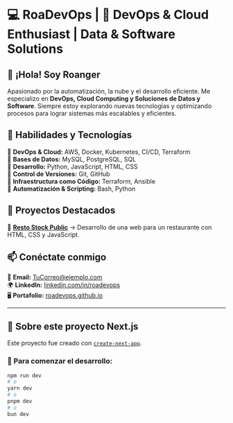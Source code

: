 # 💻 RoaDevOps | 🚀 DevOps & Cloud Enthusiast | Data & Software Solutions

## 👋 ¡Hola! Soy Roanger  
Apasionado por la automatización, la nube y el desarrollo eficiente. Me especializo en **DevOps, Cloud Computing y Soluciones de Datos y Software**. Siempre estoy explorando nuevas tecnologías y optimizando procesos para lograr sistemas más escalables y eficientes.

## 🚀 Habilidades y Tecnologías  
🔹 **DevOps & Cloud:** AWS, Docker, Kubernetes, CI/CD, Terraform  
🔹 **Bases de Datos:** MySQL, PostgreSQL, SQL  
🔹 **Desarrollo:** Python, JavaScript, HTML, CSS  
🔹 **Control de Versiones:** Git, GitHub  
🔹 **Infraestructura como Código:** Terraform, Ansible  
🔹 **Automatización & Scripting:** Bash, Python  

## 📌 Proyectos Destacados  
🔹 [**Resto Stock Public**](https://github.com/RoaDevOps/resto-stock-public) → Desarrollo de una web para un restaurante con HTML, CSS y JavaScript.  

## 📫 Conéctate conmigo  
📧 **Email:** [TuCorreo@ejemplo.com](mailto:TuCorreo@ejemplo.com)  
🌍 **LinkedIn:** [linkedin.com/in/roadevops](https://www.linkedin.com/)  
🖥️ **Portafolio:** [roadevops.github.io](https://roadevops.github.io)  

---

## 🧱 Sobre este proyecto Next.js

Este proyecto fue creado con [`create-next-app`](https://nextjs.org/docs/app/api-reference/cli/create-next-app).

### 🚧 Para comenzar el desarrollo:

```bash
npm run dev
# o
yarn dev
# o
pnpm dev
# o
bun dev

